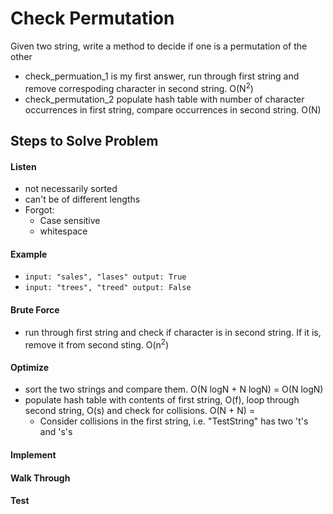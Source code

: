 # Check Permutation

Given two string, write a method to decide if one is a permutation of the other

- check_permuation_1 is my first answer, run through first string and remove correspoding character in second string. O(N<sup>2</sup>)
- check_permutation_2 populate hash table with number of character occurrences in first string, compare occurrences in second string. O(N)

## Steps to Solve Problem
#### Listen
- not necessarily sorted
- can't be of different lengths
- Forgot:
  - Case sensitive
  - whitespace
#### Example
- `input: "sales", "lases" output: True`
- `input: "trees", "treed" output: False`

#### Brute Force
- run through first string and check if character is in second string. If it is, remove it from second sting. O(n<sup>2</sup>)

#### Optimize
- sort the two strings and compare them. O(N logN + N logN) = O(N logN)
- populate hash table with contents of first string, O(f), loop through second string, O(s) and check for collisions. O(N + N) =
  - Consider collisions in the first string, i.e. "TestString" has two 't's and 's's
  
#### Implement
#### Walk Through
#### Test
